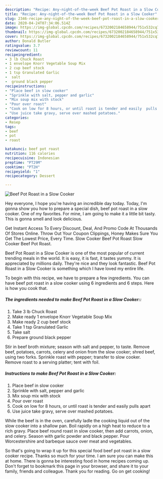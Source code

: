 ```yaml
---
description: "Recipe: Any-night-of-the-week Beef Pot Roast in a Slow Cooker"
title: "Recipe: Any-night-of-the-week Beef Pot Roast in a Slow Cooker"
slug: 2346-recipe-any-night-of-the-week-beef-pot-roast-in-a-slow-cooker
date: 2020-04-24T07:34:06.514Z
image: https://img-global.cpcdn.com/recipes/6732002184658944/751x532cq70/beef-pot-roast-in-a-slow-cooker-recipe-main-photo.jpg
thumbnail: https://img-global.cpcdn.com/recipes/6732002184658944/751x532cq70/beef-pot-roast-in-a-slow-cooker-recipe-main-photo.jpg
cover: https://img-global.cpcdn.com/recipes/6732002184658944/751x532cq70/beef-pot-roast-in-a-slow-cooker-recipe-main-photo.jpg
author: Donald Butler
ratingvalue: 3.7
reviewcount: 11
recipeingredient:
- 3 lb Chuck Roast
- 1 envelope Knorr Vegetable Soup Mix
- 2 cup beef stock
- 1 tsp Granulated Garlic
-  salt
-  ground black pepper
recipeinstructions:
- "Place beef in slow cooker"
- "Sprinkle with salt, pepper and garlic"
- "Mix soup mix with stock"
- "Pour over roast"
- "Cook on low for 8 hours, or until roast is tender and easily  pulls apart"
- "Use juice take gravy, serve over mashed potatoes."
categories:
- Resep
tags:
- beef
- pot
- roast

katakunci: beef pot roast
nutrition: 116 calories
recipecuisine: Indonesian
preptime: "PT29M"
cooktime: "PT2H"
recipeyield: "1"
recipecategory: Dessert

---
```



![Beef Pot Roast in a Slow Cooker](https://img-global.cpcdn.com/recipes/6732002184658944/751x532cq70/beef-pot-roast-in-a-slow-cooker-recipe-main-photo.jpg)

Hey everyone, I hope you're having an incredible day today. Today, I'm gonna show you how to prepare a special dish, beef pot roast in a slow cooker. One of my favorites. For mine, I am going to make it a little bit tasty. This is gonna smell and look delicious.

Get Instant Access To Every Discount, Deal, And Promo Code At Thousands Of Stores Online. Throw Out Your Coupon Clippings, Honey Makes Sure You Get The Lowest Price, Every Time. Slow Cooker Beef Pot Roast Slow Cooker Beef Pot Roast.

Beef Pot Roast in a Slow Cooker is one of the most popular of current trending meals in the world. It is easy, it is fast, it tastes yummy. It is appreciated by millions daily. They're nice and they look fantastic. Beef Pot Roast in a Slow Cooker is something which I have loved my entire life.


To begin with this recipe, we have to prepare a few ingredients. You can have beef pot roast in a slow cooker using 6 ingredients and 6 steps. Here is how you cook that.

##### The ingredients needed to make Beef Pot Roast in a Slow Cooker::

1. Take 3 lb Chuck Roast
1. Make ready 1 envelope Knorr Vegetable Soup Mix
1. Make ready 2 cup beef stock
1. Take 1 tsp Granulated Garlic
1. Take  salt
1. Prepare  ground black pepper


Stir in beef broth mixture; season with salt and pepper, to taste. Remove beef, potatoes, carrots, celery and onion from the slow cooker; shred beef, using two forks. Sprinkle roast with pepper; transfer to slow cooker. Remove roast to a serving platter; tent with foil. 

##### Instructions to make Beef Pot Roast in a Slow Cooker:

1. Place beef in slow cooker
1. Sprinkle with salt, pepper and garlic
1. Mix soup mix with stock
1. Pour over roast
1. Cook on low for 8 hours, or until roast is tender and easily  pulls apart
1. Use juice take gravy, serve over mashed potatoes.


While the beef is in the oven, carefully ladle the cooking liquid out of the slow cooker into a shallow pan. Boil rapidly on a high heat to reduce to a rich gravy. Place beef round roast in slow cooker, then add carrots, onion, and celery. Season with garlic powder and black pepper. Pour Worcestershire and barbeque sauce over meat and vegetables. 

So that's going to wrap it up for this special food beef pot roast in a slow cooker recipe. Thanks so much for your time. I am sure you can make this at home. There is gonna be interesting food in home recipes coming up. Don't forget to bookmark this page in your browser, and share it to your family, friends and colleague. Thank you for reading. Go on get cooking!
